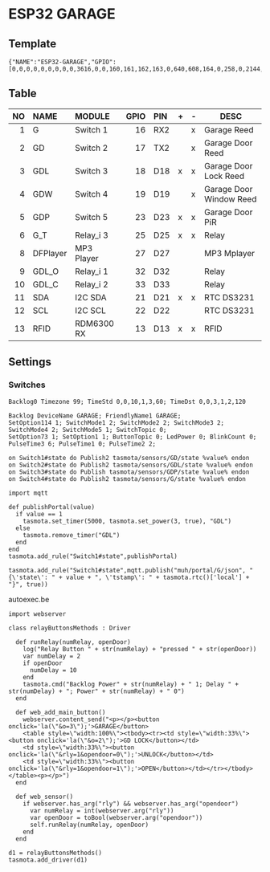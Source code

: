 # ESP32 GARAGE

## Template

```
{"NAME":"ESP32-GARAGE","GPIO":[0,0,0,0,0,0,0,0,0,3616,0,0,160,161,162,163,0,640,608,164,0,258,0,2144,0,0,0,0,256,257,0,0,0,0,0,0],"FLAG":0,"BASE":1}
```

## Table

| NO | NAME | MODULE | GPIO | PIN | + | - | DESC |
|--:|:--|:--|--:|:--|---|---|---|
| 1 | G | Switch 1 | 16 | RX2 | | x | Garage Reed |
| 2 | GD | Switch 2 | 17 | TX2 | | x | Garage Door Reed |
| 3 | GDL | Switch 3 | 18 | D18 | x | x | Garage Door Lock Reed |
| 4 | GDW | Switch 4 | 19 | D19 |   | x | Garage Door Window Reed |
| 5 | GDP | Switch 5 | 23 | D23 | x | x | Garage Door PiR |
| 6 | G_T | Relay_i 3 | 25 | D25 | x | x | Relay |
| 8 | DFPlayer | MP3 Player | 27 | D27 | | | MP3 Mplayer |
| 9 | GDL_O | Relay_i 1 | 32 | D32 | | | Relay |
| 10 | GDL_C | Relay_i 2 | 33 | D33 | | | Relay |
| 11 | SDA | I2C SDA | 21 | D21 | x | x | RTC DS3231 |
| 12 | SCL | I2C SCL | 22 | D22 | | | RTC DS3231 |
| 13 | RFID | RDM6300 RX | 13 | D13 | x | x | RFID |

## Settings
### Switches
```
Backlog0 Timezone 99; TimeStd 0,0,10,1,3,60; TimeDst 0,0,3,1,2,120
```
```
Backlog DeviceName GARAGE; FriendlyName1 GARAGE; 
SetOption114 1; SwitchMode1 2; SwitchMode2 2; SwitchMode3 2; SwitchMode4 2; SwitchMode5 1; SwitchTopic 0;
SetOption73 1; SetOption1 1; ButtonTopic 0; LedPower 0; BlinkCount 0;
PulseTime3 6; PulseTime1 0; PulseTime2 2;
```

```
on Switch1#state do Publish2 tasmota/sensors/GD/state %value% endon
on Switch2#state do Publish2 tasmota/sensors/GDL/state %value% endon
on Switch3#state do Publish tasmota/sensors/GDP/state %value% endon
on Switch4#state do Publish2 tasmota/sensors/G/state %value% endon

import mqtt

def publishPortal(value)
  if value == 1
    tasmota.set_timer(5000, tasmota.set_power(3, true), "GDL")
  else
    tasmota.remove_timer("GDL")
  end
end
tasmota.add_rule("Switch1#state",publishPortal)

tasmota.add_rule("Switch1#state",mqtt.publish("muh/portal/G/json", "{\'state\': " + value + ", \'tstamp\': " + tasmota.rtc()['local'] + "}", true))
```

autoexec.be
```
import webserver

class relayButtonsMethods : Driver

  def runRelay(numRelay, openDoor)
    log("Relay Button " + str(numRelay) + "pressed " + str(openDoor))
    var numDelay = 2
    if openDoor
      numDelay = 10
    end
    tasmota.cmd("Backlog Power" + str(numRelay) + " 1; Delay " + str(numDelay) + "; Power" + str(numRelay) + " 0")
  end

  def web_add_main_button()
    webserver.content_send("<p></p><button onclick='la(\"&o=3\");'>GARAGE</button>
    <table style=\"width:100%\"><tbody><tr><td style=\"width:33%\"><button onclick='la(\"&o=2\");'>GD LOCK</button></td>
    <td style=\"width:33%\"><button onclick='la(\"&rly=1&opendoor=0\");'>UNLOCK</button></td>
    <td style=\"width:33%\"><button onclick='la(\"&rly=1&opendoor=1\");'>OPEN</button></td></tr></tbody></table><p></p>")
  end

  def web_sensor()
    if webserver.has_arg("rly") && webserver.has_arg("opendoor")
      var numRelay = int(webserver.arg("rly"))
      var openDoor = toBool(webserver.arg("opendoor"))
      self.runRelay(numRelay, openDoor)
    end
  end
  
d1 = relayButtonsMethods()
tasmota.add_driver(d1)
```
